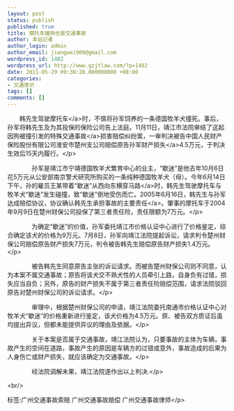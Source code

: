 ```yaml
---
layout: post
status: publish
published: true
title: 摩托车撞狗也是交通事故
author: 本站记者
author_login: admin
author_email: jiangwei909@gmail.com
wordpress_id: 1482
wordpress_url: http://www.gzjtlaw.com/?p=1482
date: 2011-05-29 09:30:28.000000000 +08:00
categories:
- 交通常识
tags: []
comments: []
---
```

<p><p>　　韩先生驾驶<a>摩托车<&#47;a>时，不慎将孙军饲养的一条德国牧羊犬撞死。事后，孙军将韩先生及为其投保的保险公司告上法庭。11月11日，靖江市法院审结了这起因狗被撞引发的特殊<a>交通事故<&#47;a>损害赔偿纠纷案，一审判决被告中国人民财产保险股份有限公司淮安市楚州支公司赔偿原告孙军财产<a>损失<&#47;a>4.5万元，于判决生效后15天内履行。<&#47;p><p>　　　　孙军是靖江市宁靖德国牧羊犬繁育中心的业主，&ldquo;歇迷&rdquo;是他去年10月6日花5万元从公安部南京警犬研究所购买的一条纯种德国牧羊犬（母）。今年6月14日下午，孙的雇员王某带着&ldquo;歇迷&rdquo;从西向东<a>横穿马路<&#47;a>时，韩先生驾驶摩托车与牧羊犬&ldquo;歇迷&rdquo;发生碰撞，致&ldquo;歇迷&rdquo;倒地受伤而亡。2005年6月16日，韩先生与孙军达成赔偿协议，协议确认韩先生承担事故的<a>主要责任<&#47;a>。肇事的摩托车于2004年9月9日在楚州财保公司投保了第三者责任险，责任限额为7万元。<&#47;p><p>　　　　为确定&ldquo;歇迷&rdquo;的价值，孙军委托靖江市价格认证中心进行了价格鉴定，综合确定该犬的价格为9万元。7月8日，孙军向靖江法院提起诉讼，请求判令楚州财保公司赔偿原告财产损失7万元，判令被告韩先生赔偿原告财产损失1.4万元。<&#47;p><p>　　　　被告韩先生同意原告主张的诉讼请求。而被告楚州财保公司则不同意，认为本案不属交通事故；原告将该犬交不熟犬性的人员牵引上路，自身负有过错，损失应当自负；另外，原告的财产损失不属于第三者责任险赔偿范围，请求法院驳回原告对楚州财保公司的诉讼请求。<&#47;p><p>　　　　审理中，根据楚州财保公司的申请，靖江法院委托南通市价格认证中心对牧羊犬&ldquo;歇迷&rdquo;的价格重新进行鉴定，该犬价格为4.5万元。原、被告双方质证后虽均提出异议，但都未能提供异议的理由及依据。<&#47;p><p>　　　　关于本案是否属于交通事故，靖江法院认为，只要事故的主体为车辆，事故产生的空间在道路，事故产生的原因是车辆方的过错或意外，事故造成的后果为人身伤亡或财产损失，就应该确定为交通事故。<&#47;p><p>　　　　经法院调解未果，靖江法院遂作出以上判决.<&#47;p><br&#47;><p>标签:广州交通事故索赔 广州交通事故赔偿 广州交通事故律师<&#47;p>
